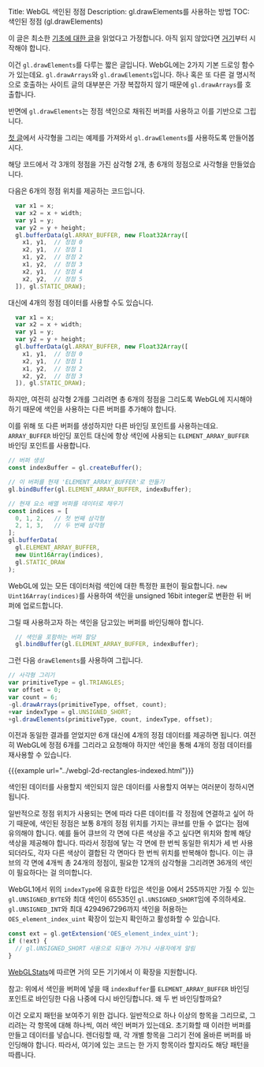 Title: WebGL 색인된 정점
Description: gl.drawElements를 사용하는 방법
TOC: 색인된 정점 (gl.drawElements)


이 글은 최소한 [기초에 대한 글](webgl-fundamentals.html)을 읽었다고 가정합니다.
아직 읽지 않았다면 [거기](webgl-fundamentals.html)부터 시작해야 합니다.

이건 `gl.drawElements`를 다루는 짧은 글입니다.
WebGL에는 2가지 기본 드로잉 함수가 있는데요.
`gl.drawArrays`와 `gl.drawElements`입니다.
하나 혹은 또 다른 걸 명시적으로 호출하는 사이트 글의 대부분은 가장 복잡하지 않기 때문에 `gl.drawArrays`를 호출합니다.

반면에 `gl.drawElements`는 정점 색인으로 채워진 버퍼를 사용하고 이를 기반으로 그립니다.

[첫 글](webgl-fundamentals.html)에서 사각형을 그리는 예제를 가져와서 `gl.drawElements`를 사용하도록 만들어봅시다.

해당 코드에서 각 3개의 정점을 가진 삼각형 2개, 총 6개의 정점으로 사각형을 만들었습니다.

다음은 6개의 정점 위치를 제공하는 코드입니다.

```js
  var x1 = x;
  var x2 = x + width;
  var y1 = y;
  var y2 = y + height;
  gl.bufferData(gl.ARRAY_BUFFER, new Float32Array([
    x1, y1,  // 정점 0
    x2, y1,  // 정점 1
    x1, y2,  // 정점 2
    x1, y2,  // 정점 3
    x2, y1,  // 정점 4
    x2, y2,  // 정점 5
  ]), gl.STATIC_DRAW);
```

대신에 4개의 정점 데이터를 사용할 수도 있습니다.

```js
  var x1 = x;
  var x2 = x + width;
  var y1 = y;
  var y2 = y + height;
  gl.bufferData(gl.ARRAY_BUFFER, new Float32Array([
    x1, y1,  // 정점 0
    x2, y1,  // 정점 1
    x1, y2,  // 정점 2
    x2, y2,  // 정점 3
  ]), gl.STATIC_DRAW);
```

하지만, 여전히 삼각형 2개를 그리려면 총 6개의 정점을 그리도록 WebGL에 지시해야 하기 때문에 색인을 사용하는 다른 버퍼를 추가해야 합니다.

이를 위해 또 다른 버퍼를 생성하지만 다른 바인딩 포인트를 사용하는데요.
`ARRAY_BUFFER` 바인딩 포인트 대신에 항상 색인에 사용되는 `ELEMENT_ARRAY_BUFFER` 바인딩 포인트를 사용합니다.

```js
// 버퍼 생성
const indexBuffer = gl.createBuffer();

// 이 버퍼를 현재 'ELEMENT_ARRAY_BUFFER'로 만들기
gl.bindBuffer(gl.ELEMENT_ARRAY_BUFFER, indexBuffer);

// 현재 요소 배열 버퍼를 데이터로 채우기
const indices = [
  0, 1, 2,   // 첫 번째 삼각형
  2, 1, 3,   // 두 번째 삼각형
];
gl.bufferData(
  gl.ELEMENT_ARRAY_BUFFER,
  new Uint16Array(indices),
  gl.STATIC_DRAW
);
```

WebGL에 있는 모든 데이터처럼 색인에 대한 특정한 표현이 필요합니다.
`new Uint16Array(indices)`를 사용하여 색인을 unsigned 16bit integer로 변환한 뒤 버퍼에 업로드합니다.

그릴 때 사용하고자 하는 색인을 담고있는 버퍼를 바인딩해야 합니다.

```js
  // 색인을 포함하는 버퍼 할당
  gl.bindBuffer(gl.ELEMENT_ARRAY_BUFFER, indexBuffer);
```

그런 다음 `drawElements`를 사용하여 그립니다.

```js
// 사각형 그리기
var primitiveType = gl.TRIANGLES;
var offset = 0;
var count = 6;
-gl.drawArrays(primitiveType, offset, count);
+var indexType = gl.UNSIGNED_SHORT;
+gl.drawElements(primitiveType, count, indexType, offset);
```

이전과 동일한 결과를 얻었지만 6개 대신에 4개의 정점 데이터를 제공하면 됩니다.
여전히 WebGL에 정점 6개를 그리라고 요청해야 하지만 색인을 통해 4개의 정점 데이터를 재사용할 수 있습니다.

{{{example url="../webgl-2d-rectangles-indexed.html"}}}

색인된 데이터를 사용할지 색인되지 않은 데이터를 사용할지 여부는 여러분이 정하시면 됩니다.

일반적으로 정점 위치가 사용되는 면에 따라 다른 데이터를 각 정점에 연결하고 싶어 하기 때문에, 색인된 정점은 보통 8개의 정점 위치를 가지는 큐브를 만들 수 없다는 점에 유의해야 합니다.
예를 들어 큐브의 각 면에 다른 색상을 주고 싶다면 위치와 함께 해당 색상을 제공해야 합니다.
따라서 정점에 닿는 각 면에 한 번씩 동일한 위치가 세 번 사용되더라도, 각자 다른 색상이 결합된 각 면마다 한 번씩 위치를 반복해야 합니다.
이는 큐브의 각 면에 4개씩 총 24개의 정점이, 필요한 12개의 삼각형을 그리려면 36개의 색인이 필요하다는 걸 의미합니다.

WebGL1에서 위의 `indexType`에 유효한 타입은 색인을 0에서 255까지만 가질 수 있는 `gl.UNSIGNED_BYTE`와 최대 색인이 65535인 `gl.UNSIGNED_SHORT`임에 주의하세요.
`gl.UNSIGNED_INT`와 최대 4294967296까지 색인을 허용하는 `OES_element_index_uint` 확장이 있는지 확인하고 활성화할 수 있습니다.

```js
const ext = gl.getExtension('OES_element_index_uint');
if (!ext) {
  // gl.UNSIGNED_SHORT 사용으로 되돌아 가거나 사용자에게 알림
}
```

[WebGLStats](https://webglstats.com/webgl/extension/OES_element_index_uint)에 따르면 거의 모든 기기에서 이 확장을 지원합니다.

<div class="webgl_bottombar">
<p>
참고: 위에서 색인을 버퍼에 넣을 때 <code>indexBuffer</code>를 <code>ELEMENT_ARRAY_BUFFER</code> 바인딩 포인트로 바인딩한 다음 나중에 다시 바인딩합니다.
왜 두 번 바인딩할까요?
</p>
<p>
이건 오로지 패턴을 보여주기 위한 겁니다.
일반적으로 하나 이상의 항목을 그리므로, 그리려는 각 항목에 대해 하나씩, 여러 색인 버퍼가 있는데요.
초기화할 때 이러한 버퍼를 만들고 데이터를 넣습니다.
렌더링할 때, 각 개별 항목을 그리기 전에 올바른 버퍼를 바인딩해야 합니다.
따라서, 여기에 있는 코드는 한 가지 항목이라 할지라도 해당 패턴을 따릅니다.
</p>
</div>

